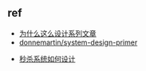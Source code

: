 

## ref
+ [为什么这么设计系列文章](https://draveness.me/whys-the-design/)
+ [donnemartin/system-design-primer](https://github.com/donnemartin/system-design-primer)


<!-- details -->
+ [秒杀系统如何设计](https://www.teqng.com/2021/09/07/%E9%9D%A2%E9%9C%B8%EF%BC%9A%E7%A7%92%E6%9D%80%E7%B3%BB%E7%BB%9F%E5%A6%82%E4%BD%95%E8%AE%BE%E8%AE%A1%EF%BC%9F/)

